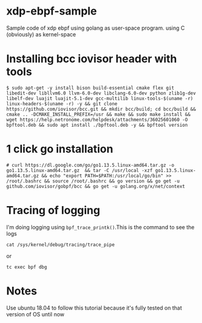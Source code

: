 # xdp-ebpf-sample
Sample code of xdp ebpf using golang as user-space program. using C (obviously) as kernel-space

# Installing bcc iovisor header with tools
```
$ sudo apt-get -y install bison build-essential cmake flex git libedit-dev libllvm6.0 llvm-6.0-dev libclang-6.0-dev python zlib1g-dev libelf-dev luajit luajit-5.1-dev gcc-multilib linux-tools-$(uname -r) linux-headers-$(uname -r) -y && git clone https://github.com/iovisor/bcc.git && mkdir bcc/build; cd bcc/build && cmake .. -DCMAKE_INSTALL_PREFIX=/usr && make && sudo make install && wget https://help.netronome.com/helpdesk/attachments/36025601060 -O bpftool.deb && sudo apt install ./bpftool.deb -y && bpftool version
```

# 1 click go installation
```
# curl https://dl.google.com/go/go1.13.5.linux-amd64.tar.gz -o go1.13.5.linux-amd64.tar.gz  && tar -C /usr/local -xzf go1.13.5.linux-amd64.tar.gz && echo "export PATH=$PATH:/usr/local/go/bin" >> /root/.bashrc && source /root/.bashrc && go version && go get -u github.com/iovisor/gobpf/bcc && go get -u golang.org/x/net/context
```

# Tracing of logging
I'm doing logging using `bpf_trace_printk()`.This is the command to see the logs
```
cat /sys/kernel/debug/tracing/trace_pipe
```
or
```
tc exec bpf dbg
```

# Notes
Use ubuntu 18.04 to follow this tutorial because it's fully tested on that version of OS until now